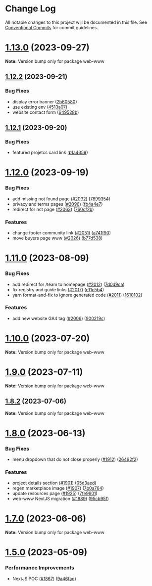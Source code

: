 # Change Log

All notable changes to this project will be documented in this file.
See [Conventional Commits](https://conventionalcommits.org) for commit guidelines.

# [1.13.0](https://github.com/RegenNetwork/regen-web/compare/v1.12.2...v1.13.0) (2023-09-27)

**Note:** Version bump only for package web-www

## [1.12.2](https://github.com/RegenNetwork/regen-web/compare/v1.12.1...v1.12.2) (2023-09-21)

### Bug Fixes

- display error banner ([2b60580](https://github.com/RegenNetwork/regen-web/commit/2b60580226b412cea478b563be383d2c60115034))
- use existing env ([4513a07](https://github.com/RegenNetwork/regen-web/commit/4513a0725d142eab384a4528f54e0aeafad6bb07))
- website contact form ([649528b](https://github.com/RegenNetwork/regen-web/commit/649528b89d0c25047c8c5424b9c78d7f0132950e))

## [1.12.1](https://github.com/RegenNetwork/regen-web/compare/v1.12.0...v1.12.1) (2023-09-20)

### Bug Fixes

- featured projetcs card link ([b1a4359](https://github.com/RegenNetwork/regen-web/commit/b1a4359aa62743c2d81009770673d7e4b41492ab))

# [1.12.0](https://github.com/RegenNetwork/regen-web/compare/v1.11.0...v1.12.0) (2023-09-19)

### Bug Fixes

- add missing not found page ([#2032](https://github.com/RegenNetwork/regen-web/issues/2032)) ([7899354](https://github.com/RegenNetwork/regen-web/commit/78993546c22b633e787b4902d548e156ee2e8557))
- privacy and terms pages ([#2096](https://github.com/RegenNetwork/regen-web/issues/2096)) ([fb4a4e7](https://github.com/RegenNetwork/regen-web/commit/fb4a4e7765eef2fd878da3c6bf511bde082c6737))
- redirect for nct page ([#2063](https://github.com/RegenNetwork/regen-web/issues/2063)) ([760cf2b](https://github.com/RegenNetwork/regen-web/commit/760cf2b702fd3b90be114f7b0a3ff5c9a4ffe787))

### Features

- change footer community link ([#2051](https://github.com/RegenNetwork/regen-web/issues/2051)) ([a741f90](https://github.com/RegenNetwork/regen-web/commit/a741f9059bdcf3f8bf72c3eca16355937108fbb1))
- move buyers page www ([#2026](https://github.com/RegenNetwork/regen-web/issues/2026)) ([b77d538](https://github.com/RegenNetwork/regen-web/commit/b77d538425338125c7e9fac31341ffe974de500a))

# [1.11.0](https://github.com/RegenNetwork/regen-web/compare/v1.10.0...v1.11.0) (2023-08-09)

### Bug Fixes

- add redirect for /team to homepage ([#2012](https://github.com/RegenNetwork/regen-web/issues/2012)) ([7d0d9ca](https://github.com/RegenNetwork/regen-web/commit/7d0d9cae7a7a93d0bcc6cc76276b44574836ae53))
- fix registry and guide links ([#2017](https://github.com/RegenNetwork/regen-web/issues/2017)) ([e11c5b4](https://github.com/RegenNetwork/regen-web/commit/e11c5b4c9e92fa81a4ddca3e95755df9e7c6eb41))
- yarn format-and-fix to ignore generated code ([#2011](https://github.com/RegenNetwork/regen-web/issues/2011)) ([1610102](https://github.com/RegenNetwork/regen-web/commit/1610102e162172d91608952ff4e54be06878cd73))

### Features

- add new website GA4 tag ([#2006](https://github.com/RegenNetwork/regen-web/issues/2006)) ([900219c](https://github.com/RegenNetwork/regen-web/commit/900219ccb3e48575756eaf6d7befdc1c58a298d3))

# [1.10.0](https://github.com/RegenNetwork/regen-web/compare/v1.9.0...v1.10.0) (2023-07-20)

**Note:** Version bump only for package web-www

# [1.9.0](https://github.com/RegenNetwork/regen-web/compare/v1.8.2...v1.9.0) (2023-07-11)

**Note:** Version bump only for package web-www

## [1.8.2](https://github.com/RegenNetwork/regen-web/compare/v1.8.1...v1.8.2) (2023-07-06)

**Note:** Version bump only for package web-www

# [1.8.0](https://github.com/RegenNetwork/regen-web/compare/v1.7.0...v1.8.0) (2023-06-13)

### Bug Fixes

- menu dropdown that do not close properly ([#1912](https://github.com/RegenNetwork/regen-web/issues/1912)) ([26492f2](https://github.com/RegenNetwork/regen-web/commit/26492f29625cac4ec3e5e3069d5c0177d693e973))

### Features

- project details section ([#1901](https://github.com/RegenNetwork/regen-web/issues/1901)) ([05d3aed](https://github.com/RegenNetwork/regen-web/commit/05d3aedb7a998d175072818a9491865051d58334))
- regen marketplace image ([#1907](https://github.com/RegenNetwork/regen-web/issues/1907)) ([7b0a764](https://github.com/RegenNetwork/regen-web/commit/7b0a7640b9bf14cefbe3af3d6f53d31f8557a958))
- update resources page ([#1925](https://github.com/RegenNetwork/regen-web/issues/1925)) ([7fe9601](https://github.com/RegenNetwork/regen-web/commit/7fe9601723e0920d1ece0cd389ac7969bbaef187))
- web-www NextJS migration ([#1889](https://github.com/RegenNetwork/regen-web/issues/1889)) ([95cb95f](https://github.com/RegenNetwork/regen-web/commit/95cb95f12fe48671717d355b5f423ab71ccc2b23))

# [1.7.0](https://github.com/RegenNetwork/regen-web/compare/v1.6.0...v1.7.0) (2023-06-06)

**Note:** Version bump only for package web-www

# [1.5.0](https://github.com/RegenNetwork/regen-web/compare/v1.4.6...v1.5.0) (2023-05-09)

### Performance Improvements

- NextJS POC ([#1867](https://github.com/RegenNetwork/regen-web/issues/1867)) ([9a46fad](https://github.com/RegenNetwork/regen-web/commit/9a46fadaf56d5afaceca3f7b89f41c955f4a3475))
